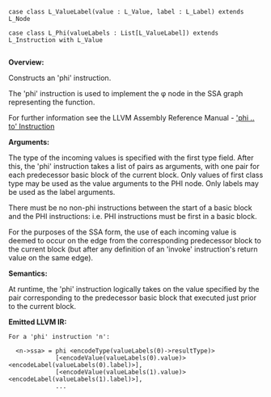 
```



case class L_ValueLabel(value : L_Value, label : L_Label) extends L_Node
    
case class L_Phi(valueLabels : List[L_ValueLabel]) extends L_Instruction with L_Value


```

**Overview:**

Constructs an 'phi' instruction.

The 'phi' instruction is used to implement the φ node in the SSA graph representing the function.

For further information see the LLVM Assembly Reference Manual - ['phi .. to' Instruction](http://llvm.org/docs/LangRef.html#i_phi)

**Arguments:**

The type of the incoming values is specified with the first type field. After this, the 'phi' instruction takes a list of pairs as arguments, with one pair for each predecessor basic block of the current block. Only values of first class type may be used as the value arguments to the PHI node. Only labels may be used as the label arguments.

There must be no non-phi instructions between the start of a basic block and the PHI instructions: i.e. PHI instructions must be first in a basic block.

For the purposes of the SSA form, the use of each incoming value is deemed to occur on the edge from the corresponding predecessor block to the current block (but after any definition of an 'invoke' instruction's return value on the same edge).

**Semantics:**

At runtime, the 'phi' instruction logically takes on the value specified by the pair corresponding to the predecessor basic block that executed just prior to the current block.

**Emitted LLVM IR:**
```
For a 'phi' instruction 'n':

  <n->ssa> = phi <encodeType(valueLabels(0)->resultType)>  
             [<encodeValue(valueLabels(0).value)> <encodeLabel(valueLabels(0).label)>],
             [<encodeValue(valueLabels(1).value)> <encodeLabel(valueLabels(1).label)>],
             ...
 
    
```